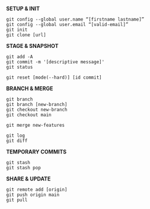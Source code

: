 **SETUP & INIT**

```
git config --global user.name “[firstname lastname]”
git config --global user.email “[valid-email]”
git init
git clone [url]
```

**STAGE & SNAPSHOT**

```
git add -A
git commit -m '[descriptive message]'
git status

git reset [mode(--hard)] [id commit]
```

**BRANCH & MERGE**

```
git branch
git branch [new-branch]
git checkout new-branch
git checkout main

git merge new-features

git log
git diff
```

**TEMPORARY COMMITS**

```
git stash
git stash pop
```

**SHARE & UPDATE**

```
git remote add [origin]
git push origin main
git pull
```
